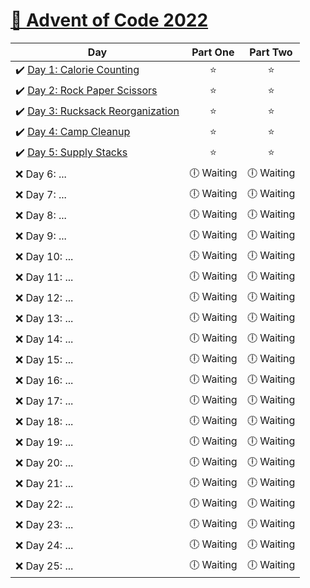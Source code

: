 # [🎄 Advent of Code 2022](https://adventofcode.com/2022)

| Day                                                                                                                                         |  Part One  |    Part Two    |
| ------------------------------------------------------------------------------------------------------------------------------------------- | :--------: | :------------: |
| ✔️ [Day 1: Calorie Counting](https://github.com/kryha5555/Advent-of-Code-2022/tree/main/Day%2001 "Day 1: Calorie Counting")                 |    ⭐️     |      ⭐️       |
| ✔️ [Day 2: Rock Paper Scissors](https://github.com/kryha5555/Advent-of-Code-2022/tree/main/Day%2002 "Day 2: Rock Paper Scissors")           |    ⭐️     |      ⭐️       |
| ✔️ [Day 3: Rucksack Reorganization](https://github.com/kryha5555/Advent-of-Code-2022/tree/main/Day%2003 "Day 3: Rucksack Reorganization")   |    ⭐️     |      ⭐️       |
| ✔️ [Day 4: Camp Cleanup](https://github.com/kryha5555/Advent-of-Code-2022/tree/main/Day%2004 "Day 4: Camp Cleanup")                         |    ⭐️     |      ⭐️       |
| ✔️ [Day 5: Supply Stacks](https://github.com/kryha5555/Advent-of-Code-2022/tree/main/Day%2005 "Day 5: Supply Stacks")                       |    ⭐️     |      ⭐️       |
| ❌ Day 6: ...                                                                                                                               |🕕 Waiting  | 🕕 Waiting   |
| ❌ Day 7: ...                                                                                                                               |🕕 Waiting  | 🕕 Waiting   |
| ❌ Day 8: ...                                                                                                                               |🕕 Waiting  | 🕕 Waiting   |
| ❌ Day 9: ...                                                                                                                               |🕕 Waiting  | 🕕 Waiting   |
| ❌ Day 10: ...                                                                                                                               |🕕 Waiting  | 🕕 Waiting   |
| ❌ Day 11: ...                                                                                                                               |🕕 Waiting  | 🕕 Waiting   |
| ❌ Day 12: ...                                                                                                                               |🕕 Waiting  | 🕕 Waiting   |
| ❌ Day 13: ...                                                                                                                               |🕕 Waiting  | 🕕 Waiting   |
| ❌ Day 14: ...                                                                                                                               |🕕 Waiting  | 🕕 Waiting   |
| ❌ Day 15: ...                                                                                                                               |🕕 Waiting  | 🕕 Waiting   |
| ❌ Day 16: ...                                                                                                                               |🕕 Waiting  | 🕕 Waiting   |
| ❌ Day 17: ...                                                                                                                               |🕕 Waiting  | 🕕 Waiting   |
| ❌ Day 18: ...                                                                                                                               |🕕 Waiting  | 🕕 Waiting   |
| ❌ Day 19: ...                                                                                                                               |🕕 Waiting  | 🕕 Waiting   |
| ❌ Day 20: ...                                                                                                                               |🕕 Waiting  | 🕕 Waiting   |
| ❌ Day 21: ...                                                                                                                               |🕕 Waiting  | 🕕 Waiting   |
| ❌ Day 22: ...                                                                                                                               |🕕 Waiting  | 🕕 Waiting   |
| ❌ Day 23: ...                                                                                                                               |🕕 Waiting  | 🕕 Waiting   |
| ❌ Day 24: ...                                                                                                                               |🕕 Waiting  | 🕕 Waiting   |
| ❌ Day 25: ...                                                                                                                               |🕕 Waiting  | 🕕 Waiting   |